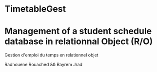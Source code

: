 TimetableGest
=============
Management of a student schedule database in relationnal Object (R/O)
============
Gestion d'emploi du temps en relationnel objet 

Radhouene Rouached && Bayrem Jrad

